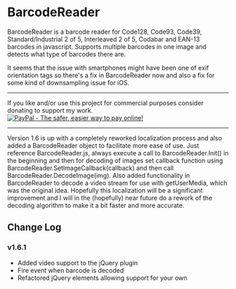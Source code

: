 BarcodeReader
=============

BarcodeReader is a barcode reader for Code128, Code93, Code39, Standard/Industrial 2 of 5,
Interleaved 2 of 5, Codabar and EAN-13 barcodes in javascript.
Supports multiple barcodes in one image and detects what type of barcodes there are.

It seems that the issue with smartphones might have been one of exif orientation tags so there's a fix in BarcodeReader now and also a fix for some kind of downsampling issue for iOS.

***
If you like and/or use this project for commercial purposes consider donating to support my work.  
<a href="https://www.paypal.com/cgi-bin/webscr?cmd=_s-xclick&hosted_button_id=G5G3LGA8QRA6S"><img src="https://www.paypal.com/en_US/i/btn/btn_donateCC_LG.gif" alt="PayPal - The safer, easier way to pay online!" /></a>
***

Version 1.6 is up with a completely reworked localization process and also added a BarcodeReader object to facilitate more ease of use. Just reference BarcodeReader.js, always execute a call to BarcodeReader.Init() in the beginning and then for decoding of images set callback function using BarcodeReader.SetImageCallback(callback) and then call BarcodeReader.DecodeImage(img). Also added functionality in BarcodeReader to decode a video stream for use with getUserMedia, which was the original idea. Hopefully this localization will be a significant improvement and I will in the (hopefully) near future do a rework of the decoding algorithm to make it a bit faster and more accurate.

## Change Log

### v1.6.1

- Added video support to the jQuery plugin
- Fire event when barcode is decoded
- Refactored jQuery elements allowing support for your own
